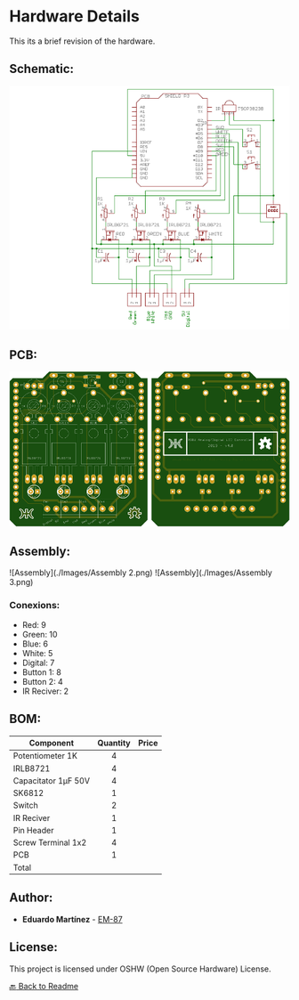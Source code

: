 # Hardware Details

This its a brief revision of the hardware.

## Schematic:

![Schematic](./Images/Schematic.png)

## PCB:

![PCB](./Images/PCB.png)

## Assembly:

![Assembly](./Images/Assembly 2.png)
![Assembly](./Images/Assembly 3.png)

### Conexions:

* Red: 9            
* Green: 10            
* Blue: 6            
* White: 5            
* Digital: 7
* Button 1: 8
* Button 2: 4
* IR Reciver: 2


## BOM:

| Component           | Quantity    | Price |
| ------------------- | :---------: | ----: |
| Potentiometer 1K    | 4           |       |
| IRLB8721            | 4           |       |
| Capacitator 1µF 50V | 4           |       |
| SK6812              | 1           |       |
| Switch              | 2           |       |
| IR Reciver          | 1           |       |
| Pin Header          | 1           |       |
| Screw Terminal 1x2  | 4           |       |
| PCB                 | 1           |       |
| Total               |             |       |

## Author:

* **Eduardo Martínez** - [EM-87](https://github.com/EM-87/)

## License:

This project is licensed under OSHW (Open Source Hardware) License.

[:back: Back to Readme](https://github.com/EM-87/RGBW-Analog-Digital-LED-Controller)
